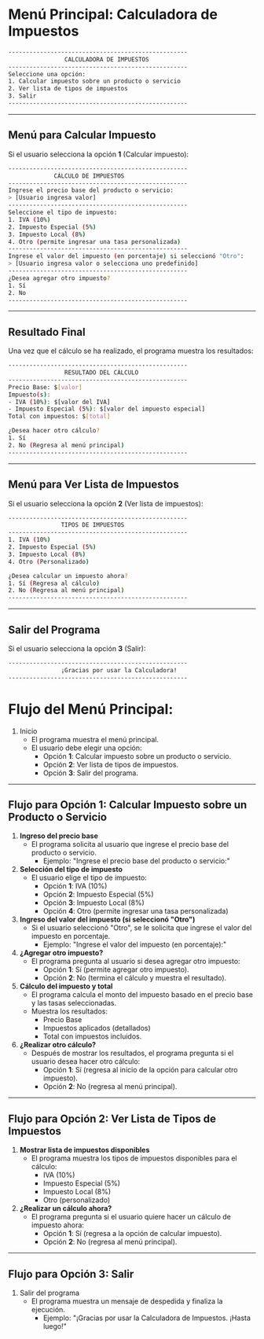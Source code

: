 # **Menú Principal: Calculadora de Impuestos**

```bash
---------------------------------------------------
                CALCULADORA DE IMPUESTOS
---------------------------------------------------
Seleccione una opción:
1. Calcular impuesto sobre un producto o servicio
2. Ver lista de tipos de impuestos
3. Salir
---------------------------------------------------
```

------

## **Menú para Calcular Impuesto**

Si el usuario selecciona la opción **1** (Calcular impuesto):

```bash
---------------------------------------------------
             CÁLCULO DE IMPUESTOS
---------------------------------------------------
Ingrese el precio base del producto o servicio:
> [Usuario ingresa valor]
---------------------------------------------------
Seleccione el tipo de impuesto:
1. IVA (10%)
2. Impuesto Especial (5%)
3. Impuesto Local (8%)
4. Otro (permite ingresar una tasa personalizada)
---------------------------------------------------
Ingrese el valor del impuesto (en porcentaje) si seleccionó "Otro":
> [Usuario ingresa valor o selecciona uno predefinido]
---------------------------------------------------
¿Desea agregar otro impuesto?
1. Sí
2. No
---------------------------------------------------
```

------

## **Resultado Final**

Una vez que el cálculo se ha realizado, el programa muestra los resultados:

```bash
---------------------------------------------------
                RESULTADO DEL CÁLCULO
---------------------------------------------------
Precio Base: $[valor]
Impuesto(s):
- IVA (10%): $[valor del IVA]
- Impuesto Especial (5%): $[valor del impuesto especial]
Total con impuestos: $[total]

¿Desea hacer otro cálculo?
1. Sí
2. No (Regresa al menú principal)
---------------------------------------------------
```

------

## **Menú para Ver Lista de Impuestos**

Si el usuario selecciona la opción **2** (Ver lista de impuestos):

```bash
---------------------------------------------------
               TIPOS DE IMPUESTOS
---------------------------------------------------
1. IVA (10%)
2. Impuesto Especial (5%)
3. Impuesto Local (8%)
4. Otro (Personalizado)

¿Desea calcular un impuesto ahora?
1. Sí (Regresa al cálculo)
2. No (Regresa al menú principal)
---------------------------------------------------
```

------

## **Salir del Programa**

Si el usuario selecciona la opción **3** (Salir):

```bash
---------------------------------------------------
               ¡Gracias por usar la Calculadora!
---------------------------------------------------
```



# **Flujo del Menú Principal:**

1. Inicio
   - El programa muestra el menú principal.
   - El usuario debe elegir una opción:
     - Opción **1**: Calcular impuesto sobre un producto o servicio.
     - Opción **2**: Ver lista de tipos de impuestos.
     - Opción **3**: Salir del programa.

------

## **Flujo para Opción 1: Calcular Impuesto sobre un Producto o Servicio**

1. **Ingreso del precio base**
   - El programa solicita al usuario que ingrese el precio base del producto o servicio.
     - Ejemplo: "Ingrese el precio base del producto o servicio:"
2. **Selección del tipo de impuesto**
   - El usuario elige el tipo de impuesto:
     - Opción **1**: IVA (10%)
     - Opción **2**: Impuesto Especial (5%)
     - Opción **3**: Impuesto Local (8%)
     - Opción **4**: Otro (permite ingresar una tasa personalizada)
3. **Ingreso del valor del impuesto (si seleccionó "Otro")**
   - Si el usuario seleccionó "Otro", se le solicita que ingrese el valor del impuesto en porcentaje.
     - Ejemplo: "Ingrese el valor del impuesto (en porcentaje):"
4. **¿Agregar otro impuesto?**
   - El programa pregunta al usuario si desea agregar otro impuesto:
     - Opción **1**: Sí (permite agregar otro impuesto).
     - Opción **2**: No (termina el cálculo y muestra el resultado).
5. **Cálculo del impuesto y total**
   - El programa calcula el monto del impuesto basado en el precio base y las tasas seleccionadas.
   - Muestra los resultados:
     - Precio Base
     - Impuestos aplicados (detallados)
     - Total con impuestos incluidos.
6. **¿Realizar otro cálculo?**
   - Después de mostrar los resultados, el programa pregunta si el usuario desea hacer otro cálculo:
     - Opción **1**: Sí (regresa al inicio de la opción para calcular otro impuesto).
     - Opción **2**: No (regresa al menú principal).

------

## **Flujo para Opción 2: Ver Lista de Tipos de Impuestos**

1. **Mostrar lista de impuestos disponibles**
   - El programa muestra los tipos de impuestos disponibles para el cálculo:
     - IVA (10%)
     - Impuesto Especial (5%)
     - Impuesto Local (8%)
     - Otro (personalizado)
2. **¿Realizar un cálculo ahora?**
   - El programa pregunta si el usuario quiere hacer un cálculo de impuesto ahora:
     - Opción **1**: Sí (regresa a la opción de calcular impuesto).
     - Opción **2**: No (regresa al menú principal).

------

## **Flujo para Opción 3: Salir**

1. Salir del programa
   - El programa muestra un mensaje de despedida y finaliza la ejecución.
     - Ejemplo: "¡Gracias por usar la Calculadora de Impuestos. ¡Hasta luego!"